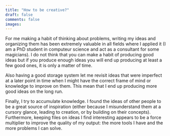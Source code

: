 ```yaml
---
title: "How to be creative?"
draft: false
comments: false
images:
---
```


For me making a habit of thinking about problems, writing my ideas and organizing them has been extremely valuable in all fields where I applied it (I am a PhD student in computeur science and act as a consultant for some magicians).
I do not think that you can make a habit of producing good ideas but if you produce enough ideas you will end up producing at least a few good ones, it is only a matter of time.

Also having a good storage system let me revisit ideas that were imperfect at a later point in time when I might have the correct frame of mind or knowledge to improve on them. This mean that I end up producing more good ideas on the long run.

Finally, I try to accumulate knowledge. I found the ideas of other people to be a great source of inspiration (either because I misunderstand them at a cursory glance, leading to creation, or by building on their concepts). Furthermore, keeping files on ideas I find interesting appears to be a force multiplier to improve the quality of my output: the more tools I have and the more problems I can solve.
